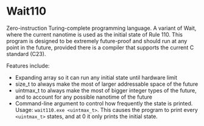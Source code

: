 # Wait110
Zero-instruction Turing-complete programming language. A variant of Wait, where the current nanotime is used as the initial state of Rule 110. This program is designed to be extremely future-proof and should run at any point in the future, provided there is a compiler that supports the current C standard (C23).

Features include:
- Expanding array so it can run any initial state until hardware limit
- size_t to always make the most of larger addressable space of the future
- uintmax_t to always make the most of bigger integer types of the future, and to account for any possible nanotime of the future
- Command-line argument to control how frequently the state is printed. Usage: `wait110.exe <uintmax_t>`. This causes the program to print every `<uintmax_t>` states, and at 0 it only prints the initial state.

